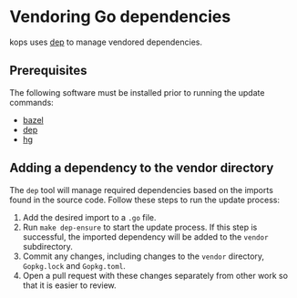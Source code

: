 # Vendoring Go dependencies

kops uses [dep](https://github.com/golang/dep) to manage vendored
dependencies.

## Prerequisites

The following software must be installed prior to running the
update commands:

* [bazel](https://github.com/bazelbuild/bazel)
* [dep](https://github.com/golang/dep)
* [hg](https://www.mercurial-scm.org/wiki/Download)

## Adding a dependency to the vendor directory

The `dep` tool will manage required dependencies based on the imports
found in the source code. Follow these steps to run the update process:

1. Add the desired import to a `.go` file.
1. Run `make dep-ensure` to start the update process. If this step is
successful, the imported dependency will be added to the `vendor`
subdirectory.
1. Commit any changes, including changes to the `vendor` directory,
`Gopkg.lock` and `Gopkg.toml`.
1. Open a pull request with these changes separately from other work
so that it is easier to review.
